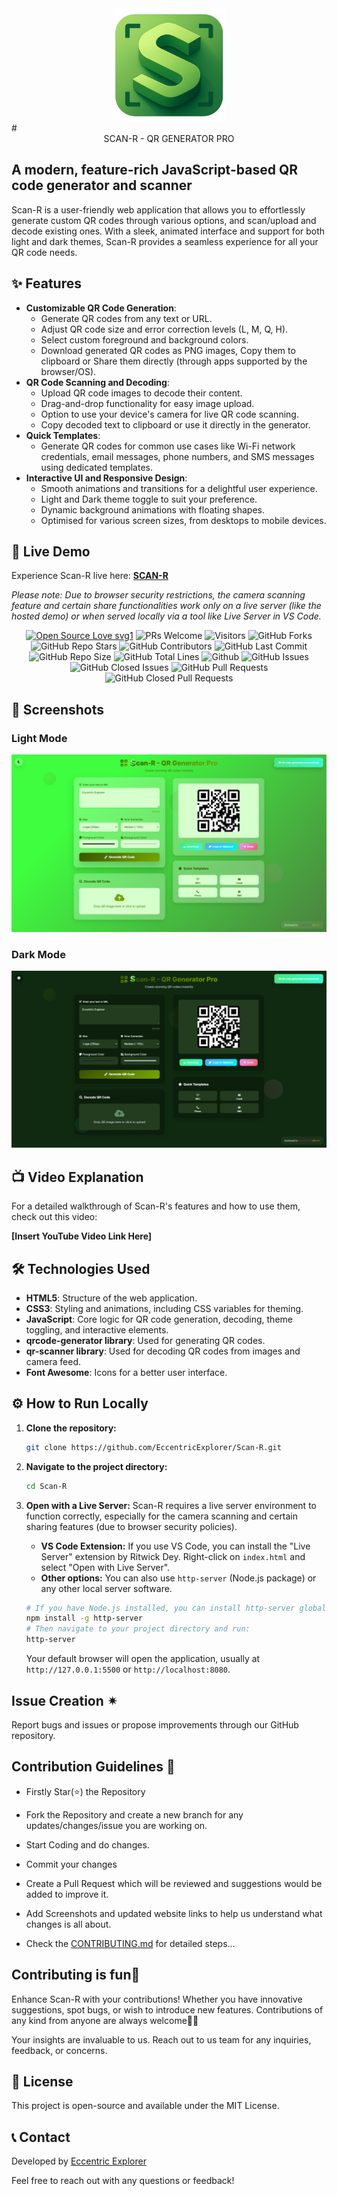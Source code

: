 <div align="center"><img src="Scan-RLogo.png" style="width: 180px; height: 180px;" /></div>
# <div align="center">SCAN-R - QR GENERATOR PRO</div>

## A modern, feature-rich JavaScript-based QR code generator and scanner

Scan-R is a user-friendly web application that allows you to effortlessly generate custom QR codes through various options, and scan/upload and decode existing ones. With a sleek, animated interface and support for both light and dark themes, Scan-R provides a seamless experience for all your QR code needs.

## ✨ Features

  * **Customizable QR Code Generation**:
      * Generate QR codes from any text or URL.
      * Adjust QR code size and error correction levels (L, M, Q, H).
      * Select custom foreground and background colors.
      * Download generated QR codes as PNG images, Copy them to clipboard or Share them directly (through apps supported by the browser/OS).
  * **QR Code Scanning and Decoding**:
      * Upload QR code images to decode their content.
      * Drag-and-drop functionality for easy image upload.
      * Option to use your device's camera for live QR code scanning.
      * Copy decoded text to clipboard or use it directly in the generator.
  * **Quick Templates**:
      * Generate QR codes for common use cases like Wi-Fi network credentials, email messages, phone numbers, and SMS messages using dedicated templates.
  * **Interactive UI and Responsive Design**:
      * Smooth animations and transitions for a delightful user experience.
      * Light and Dark theme toggle to suit your preference.
      * Dynamic background animations with floating shapes.
      * Optimised for various screen sizes, from desktops to mobile devices.

## 🚀 Live Demo

Experience Scan-R live here: [**SCAN-R**](https://www.google.com/search?q=https://eccentricexplorer.github.io/Scan-R)

*Please note: Due to browser security restrictions, the camera scanning feature and certain share functionalities work only on a live server (like the hosted demo) or when served locally via a tool like Live Server in VS Code.*

 <div align="center">
 <p>

[![Open Source Love svg1](https://badges.frapsoft.com/os/v1/open-source.svg?v=103)](https://github.com/ellerbrock/open-source-badges/)
![PRs Welcome](https://img.shields.io/badge/PRs-Welcome-brightgreen.svg?style=flat)
![Visitors](https://api.visitorbadge.io/api/Visitors?path=eccentriccoder01%2FScan-R%20&countColor=%23263759&style=flat)
![GitHub Forks](https://img.shields.io/github/forks/eccentriccoder01/Scan-R)
![GitHub Repo Stars](https://img.shields.io/github/stars/eccentriccoder01/Scan-R)
![GitHub Contributors](https://img.shields.io/github/contributors/eccentriccoder01/Scan-R)
![GitHub Last Commit](https://img.shields.io/github/last-commit/eccentriccoder01/Scan-R)
![GitHub Repo Size](https://img.shields.io/github/repo-size/eccentriccoder01/Scan-R)
![GitHub Total Lines](https://sloc.xyz/github/eccentriccoder01/Scan-R)
![Github](https://img.shields.io/github/license/eccentriccoder01/Scan-R)
![GitHub Issues](https://img.shields.io/github/issues/eccentriccoder01/Scan-R)
![GitHub Closed Issues](https://img.shields.io/github/issues-closed-raw/eccentriccoder01/Scan-R)
![GitHub Pull Requests](https://img.shields.io/github/issues-pr/eccentriccoder01/Scan-R)
![GitHub Closed Pull Requests](https://img.shields.io/github/issues-pr-closed/eccentriccoder01/Scan-R)
 </p>
 </div>

## 📸 Screenshots

### Light Mode

<div align="center"><img src="Light.png"/></div>

### Dark Mode

<div align="center"><img src="Dark.png"/></div>

## 📺 Video Explanation

For a detailed walkthrough of Scan-R's features and how to use them, check out this video:

**[Insert YouTube Video Link Here]**

## 🛠️ Technologies Used

  * **HTML5**: Structure of the web application.
  * **CSS3**: Styling and animations, including CSS variables for theming.
  * **JavaScript**: Core logic for QR code generation, decoding, theme toggling, and interactive elements.
  * **qrcode-generator library**: Used for generating QR codes.
  * **qr-scanner library**: Used for decoding QR codes from images and camera feed.
  * **Font Awesome**: Icons for a better user interface.

## ⚙️ How to Run Locally

1.  **Clone the repository:**

    ```bash
    git clone https://github.com/EccentricExplorer/Scan-R.git
    ```

2.  **Navigate to the project directory:**

    ```bash
    cd Scan-R
    ```

3.  **Open with a Live Server:**
    Scan-R requires a live server environment to function correctly, especially for the camera scanning and certain sharing features (due to browser security policies).

      * **VS Code Extension:** If you use VS Code, you can install the "Live Server" extension by Ritwick Dey. Right-click on `index.html` and select "Open with Live Server".
      * **Other options:** You can also use `http-server` (Node.js package) or any other local server software.

    ```bash
    # If you have Node.js installed, you can install http-server globally:
    npm install -g http-server
    # Then navigate to your project directory and run:
    http-server
    ```

    Your default browser will open the application, usually at `http://127.0.0.1:5500` or `http://localhost:8080`.

## Issue Creation ✴
Report bugs and  issues or propose improvements through our GitHub repository.

## Contribution Guidelines 📑

- Firstly Star(⭐) the Repository
- Fork the Repository and create a new branch for any updates/changes/issue you are working on.
- Start Coding and do changes.
- Commit your changes
- Create a Pull Request which will be reviewed and suggestions would be added to improve it.
- Add Screenshots and updated website links to help us understand what changes is all about.

- Check the [CONTRIBUTING.md](CONTRIBUTING.md) for detailed steps...

    
## Contributing is fun🧡

Enhance Scan-R with your contributions! Whether you have innovative suggestions, spot bugs, or wish to introduce new features.
Contributions of any kind from anyone are always welcome🌟❕

Your insights are invaluable to us. Reach out to us team for any inquiries, feedback, or concerns.

## 📄 License

This project is open-source and available under the MIT License.

## 📞 Contact

Developed by [Eccentric Explorer](https://eccentriccoder01.github.io/Me)

Feel free to reach out with any questions or feedback\!